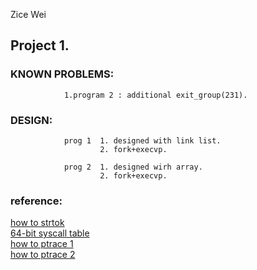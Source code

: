Zice Wei

## Project 1.
### KNOWN PROBLEMS:
                1.program 2 : additional exit_group(231).
### DESIGN:
                prog 1  1. designed with link list.
                        2. fork+execvp.

                prog 2  1. designed wirh array.
                        2. fork+execvp.
### reference:
[how to strtok](https://www.tutorialspoint.com/c_standard_library/c_function_strtok.htm)</br>
[64-bit syscall table](http://blog.rchapman.org/posts/Linux_System_Call_Table_for_x86_64/)</br>
[how to ptrace 1](https://stackoverflow.com/questions/11081859/how-to-trace-a-process-for-system-calls)</br>
[how to ptrace 2](https://blog.nelhage.com/2010/08/write-yourself-an-strace-in-70-lines-of-code/)
